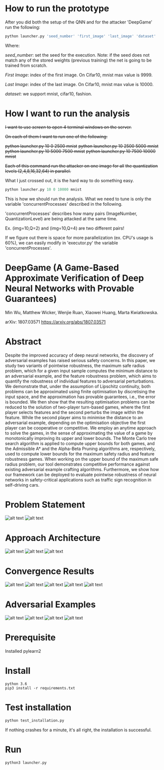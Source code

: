 # How to run the prototype
After you did both the setup of the QNN and for the attacker 'DeepGame' run the following:
```python
python launcher.py 'seed_number' 'first_image' 'last_image' 'dataset'
```
Where:

*seed_number*: set the seed for the execution. Note: if the seed does not match any of
the stored weights (previous training) the net is going to be trained from scratch.

*First Image*: index of the first image. On Cifar10, mnist max value is 9999.

*Last Image*: index of the last image. On Cifar10, mnist max value is 10000.

*dataset*: we support mnist, cifar10, fashion.

# How I want to run the analysis

~~I want to use *screen* to open 4 terminal windows on the server.~~

~~On each of them I want to run one of the following:~~

~~python launcher.py 10 0 2500 mnist~~
~~python launcher.py 10 2500 5000 mnist~~
~~python launcher.py 10 5000 7500 mnist~~
~~python launcher.py 10 7500 10000 mnist~~

~~Each of this command run the attacker on one image for all~~ 
~~the quantization levels (2,4,8,16,32,64) in parallel.~~

What I just crossed out, it is the hard way to do something easy.

```python
python launcher.py 10 0 10000 mnist
```

This is how we should run the analysis. What we need to tune is only the variable
'concurrentProcesses' described in the following.

'concurrentProcesses' describes how many pairs (ImageNumber, QuantizationLevel)
are being attacked at the same time. 

Ex. (img=10,Q=2) and (img=10,Q=4) are two different pairs!

If we figure out there is space for more parallelization (ex. CPU's usage is 60%),
we can easily modify in 'executor.py' the variable 'concurrentProcesses'.

# DeepGame (A Game-Based Approximate Verification of Deep Neural Networks with Provable Guarantees)

Min Wu, Matthew Wicker, Wenjie Ruan, Xiaowei Huang, Marta Kwiatkowska.

arXiv: 1807.03571
https://arxiv.org/abs/1807.03571

# Abstract
Despite the improved accuracy of deep neural networks, the discovery of adversarial examples has raised serious safety concerns. In this paper, we study two variants of pointwise robustness, the maximum safe radius problem, which for a given input sample computes the minimum distance to an adversarial example, and the feature robustness problem, which aims to quantify the robustness of individual features to adversarial perturbations. We demonstrate that, under the assumption of Lipschitz continuity, both problems can be approximated using finite optimisation by discretising the input space, and the approximation has provable guarantees, i.e., the error is bounded. We then show that the resulting optimisation problems can be reduced to the solution of two-player turn-based games, where the first player selects features and the second perturbs the image within the feature. While the second player aims to minimise the distance to an adversarial example, depending on the optimisation objective the first player can be cooperative or competitive. We employ an anytime approach to solve the games, in the sense of approximating the value of a game by monotonically improving its upper and lower bounds. The Monte Carlo tree search algorithm is applied to compute upper bounds for both games, and the Admissible A* and the Alpha-Beta Pruning algorithms are, respectively, used to compute lower bounds for the maximum safety radius and feature robustness games. When working on the upper bound of the maximum safe radius problem, our tool demonstrates competitive performance against existing adversarial example crafting algorithms. Furthermore, we show how our framework can be deployed to evaluate pointwise robustness of neural networks in safety-critical applications such as traffic sign recognition in self-driving cars.

# Problem Statement
![alt text](figures/MSR.png)
![alt text](figures/FR.png)

# Approach Architecture
![alt text](figures/Architecture.png)
![alt text](figures/Lipschitz.png)
![alt text](figures/Game.png)

# Convergence Results
![alt text](figures/Cooperative_MNIST.png)
![alt text](figures/Cooperative_GTSRB.png)
![alt text](figures/Feature.png)
![alt text](figures/Competitive_CIFAR10.png)
![alt text](figures/Competitive_GTSRB.png)

# Adversarial Examples
![alt text](figures/Adversary.png)
![alt text](figures/Adv_MNIST.png)
![alt text](figures/Adv_CIFAR10.png)
![alt text](figures/Adv_GTSRB.png)


# Prerequisite
Installed pylearn2

# Install
```
python 3.6
pip3 install -r requirements.txt
```

# Test installation

```bash
python test_installation.py
```

If nothing crashes for a minute, it's all right, the installation is successful.

# Run
```
python3 launcher.py
```
